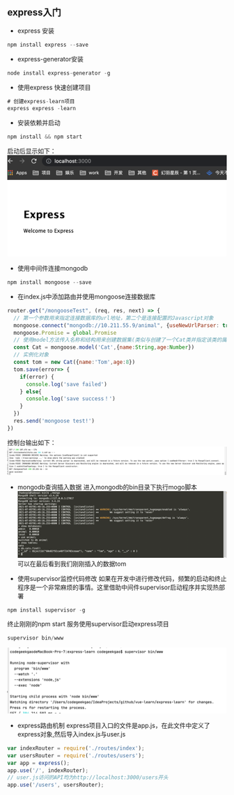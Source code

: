 ## express入门
- express 安装
```javascript
npm install express --save
```
- express-generator安装
```javascript
node install express-generator -g
```
- 使用express 快速创建项目
```javascript
# 创建express-learn项目
express express -learn
```
- 安装依赖并启动
```javascript
npm install && npm start
```
启动后显示如下：
![](./public/images/express.png)

- 使用中间件连接mongodb
```javascript
npm install mongoose --save
```

- 在index.js中添加路由并使用mongoose连接数据库
```javascript
router.get("/mongooseTest", (req, res, next) => {
  // 第一个参数用来指定连接数据库的url地址，第二个是连接配置的Javascript对象
  mongoose.connect("mongodb://10.211.55.9/animal", {useNewUrlParser: true})
  mongoose.Promise = global.Promise
  // 使用model方法传入名称和结构用来创建数据集(类似与创建了一个Cat类并指定该类的属性)
  const Cat = mongoose.model('Cat',{name:String,age:Number})
  // 实例化对象
  const tom = new Cat({name:'Tom',age:8})
  tom.save(error=> {
    if(error) {
      console.log('save failed')
    } else{
      console.log('save success！')
    }
  })
  res.send('mongoose test!')
})
```
控制台输出如下：
![](./public/images/save.success.png)

- mongodb查询插入数据
进入mongodb的bin目录下执行mogo脚本
![](./public/images/mongodbSave.png)
可以在最后看到我们刚刚插入的数据tom

- 使用supervisor监控代码修改
如果在开发中进行修改代码，频繁的启动和终止程序是一个非常麻烦的事情。这里借助中间件supervisor启动程序并实现热部署
```javascript
npm install supervisor -g
```
终止刚刚的npm start 服务使用supervisor启动express项目
```javascript
supervisor bin/www
```
![](./public/images/supervisor.png)

- express路由机制
express项目入口的文件是app.js，在此文件中定义了express对象,然后导入index.js与user.js
```javascript
var indexRouter = require('./routes/index');
var usersRouter = require('./routes/users');
var app = express();
app.use('/', indexRouter);
// user.js访问的API均为http://localhost:3000/users开头
app.use('/users', usersRouter);
```
